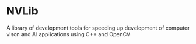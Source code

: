 # NVLib
A library of development tools for speeding up development of computer vison and AI applications using C++ and OpenCV
